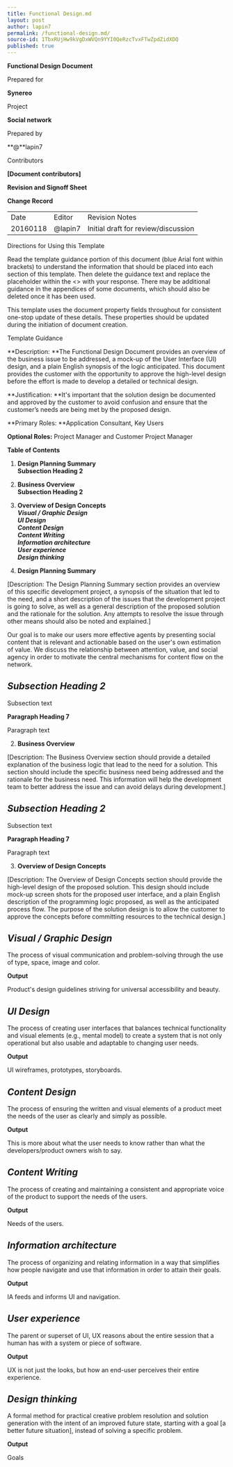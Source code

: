 ```yaml
---
title: Functional Design.md
layout: post
author: lapin7
permalink: /functional-design.md/
source-id: 1TbxRUjHw9kVgDxWVQn9YYI0QeRzcTvxFTwZpdZidXDQ
published: true
---
```

**Functional Design Document**

Prepared for

**Synereo**

Project

**Social network**

Prepared by

**@**lapin7

Contributors

**[Document contributors]**

**Revision and Signoff Sheet**

**Change Record**

<table>
  <tr>
    <td>Date</td>
    <td>Editor</td>
    <td>Revision Notes</td>
  </tr>
  <tr>
    <td>20160118</td>
    <td>@lapin7</td>
    <td>Initial draft for review/discussion</td>
  </tr>
</table>


Directions for Using this Template

Read the template guidance portion of this document (blue Arial font within brackets) to understand the information that should be placed into each section of this template. Then delete the guidance text and replace the placeholder within the <<Begin Test Here>> with your response. There may be additional guidance in the appendices of some documents, which should also be deleted once it has been used.

This template uses the document property fields throughout for consistent one-stop update of these details. These properties should be updated during the initiation of document creation. 

Template Guidance

**Description: **The Functional Design Document provides an overview of the business issue to be addressed, a mock-up of the User Interface (UI) design, and a plain English synopsis of the logic anticipated.  This document provides the customer with the opportunity to approve the high-level design before the effort is made to develop a detailed or technical design. 

**Justification: **It's important that the solution design be documented and approved by the customer to avoid confusion and ensure that the customer’s needs are being met by the proposed design. 

**Primary Roles: **Application Consultant, Key Users

**Optional Roles:** Project Manager and Customer Project Manager 

**Table of Contents**
1. **Design Planning Summary**<br>
**Subsection Heading 2**<br>
2. **Business Overview**<br>
**Subsection Heading 2**<br>
3. **Overview of Design Concepts**<br>
**_Visual / Graphic Design_**<br>
**_UI Design_**<br>
**_Content Design_**<br>
**_Content Writing_**<br>
**_Information architecture_**<br>
**_User experience_**<br>
**_Design thinking_**<br>



1. **Design Planning Summary**

[Description: The Design Planning Summary section provides an overview of this specific development project, a synopsis of the situation that led to the need, and a short description of the issues that the development project is going to solve, as well as a general description of the proposed solution and the rationale for the solution.  Any attempts to resolve the issue through other means should also be noted and explained.]

Our goal is to make our users more effective agents by presenting social content that is relevant and actionable based on the user's own estimation of value. We discuss the relationship between attention, value, and social agency in order to motivate the central mechanisms for content flow on the network. 

## **_Subsection Heading 2_**

Subsection text 

**Paragraph Heading 7**

Paragraph text

2. **Business Overview**

[Description: The Business Overview section should provide a detailed explanation of the business logic that lead to the need for a solution.  This section should include the specific business need being addressed and the rationale for the business need.  This information will help the development team to better address the issue and can avoid delays during development.]

## **_Subsection Heading 2_**

Subsection text 

**Paragraph Heading 7**

Paragraph text

3. **Overview of Design Concepts**

[Description: The Overview of Design Concepts section should provide the high-level design of the proposed solution.  This design should include mock-up screen shots for the proposed user interface, and a plain English description of the programming logic proposed, as well as the anticipated process flow.  The purpose of the solution design is to allow the customer to approve the concepts before committing resources to the technical design.]

## **_Visual / Graphic Design_**

The process of visual communication and problem-solving through the use of type, space, image and color. 

**Output**

Product's design guidelines striving for universal accessibility and beauty.

## **_UI Design_**

The process of creating user interfaces that balances technical functionality and visual elements (e.g., mental model) to create a system that is not only operational but also usable and adaptable to changing user needs.

**Output**

UI wireframes, prototypes, storyboards.

## **_Content Design_**

The process of ensuring the written and visual elements of a product meet the needs of the user as clearly and simply as possible. 

**Output**

This is more about what the user needs to know rather than what the developers/product owners wish to say. 

## **_Content Writing_**

The process of creating and maintaining a consistent and appropriate voice of the product to support the needs of the users.

**Output**

Needs of the users.

## **_Information architecture_**

The process of organizing and relating information in a way that simplifies how people navigate and use that information in order to attain their goals. 

**Output**

IA feeds and informs UI and navigation.

## **_User experience_**

The parent or superset of UI, UX reasons about the entire session that a human has with a system or piece of software.

**Output**

UX is not just the looks, but how an end-user perceives their entire experience.

## **_Design thinking_**

A formal method for practical creative problem resolution and solution generation with the intent of an improved future state, starting with a goal [a better future situation], instead of solving a specific problem. 

**Output**

Goals


